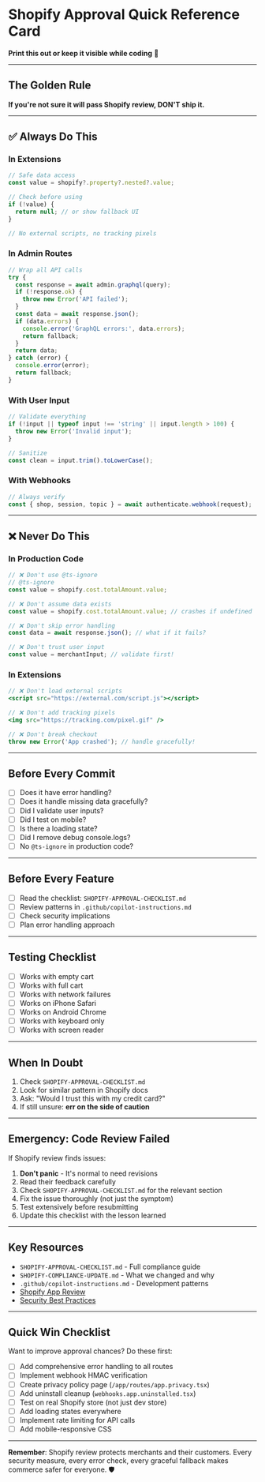 # Shopify Approval Quick Reference Card

**Print this out or keep it visible while coding** 🎯

---

## The Golden Rule
**If you're not sure it will pass Shopify review, DON'T ship it.**

---

## ✅ Always Do This

### In Extensions
```jsx
// Safe data access
const value = shopify?.property?.nested?.value;

// Check before using
if (!value) {
  return null; // or show fallback UI
}

// No external scripts, no tracking pixels
```

### In Admin Routes
```typescript
// Wrap all API calls
try {
  const response = await admin.graphql(query);
  if (!response.ok) {
    throw new Error('API failed');
  }
  const data = await response.json();
  if (data.errors) {
    console.error('GraphQL errors:', data.errors);
    return fallback;
  }
  return data;
} catch (error) {
  console.error(error);
  return fallback;
}
```

### With User Input
```typescript
// Validate everything
if (!input || typeof input !== 'string' || input.length > 100) {
  throw new Error('Invalid input');
}

// Sanitize
const clean = input.trim().toLowerCase();
```

### With Webhooks
```typescript
// Always verify
const { shop, session, topic } = await authenticate.webhook(request);
```

---

## ❌ Never Do This

### In Production Code
```typescript
// ❌ Don't use @ts-ignore
// @ts-ignore
const value = shopify.cost.totalAmount.value;

// ❌ Don't assume data exists
const value = shopify.cost.totalAmount.value; // crashes if undefined

// ❌ Don't skip error handling
const data = await response.json(); // what if it fails?

// ❌ Don't trust user input
const value = merchantInput; // validate first!
```

### In Extensions
```jsx
// ❌ Don't load external scripts
<script src="https://external.com/script.js"></script>

// ❌ Don't add tracking pixels
<img src="https://tracking.com/pixel.gif" />

// ❌ Don't break checkout
throw new Error('App crashed'); // handle gracefully!
```

---

## Before Every Commit

- [ ] Does it have error handling?
- [ ] Does it handle missing data gracefully?
- [ ] Did I validate user inputs?
- [ ] Did I test on mobile?
- [ ] Is there a loading state?
- [ ] Did I remove debug console.logs?
- [ ] No `@ts-ignore` in production code?

---

## Before Every Feature

- [ ] Read the checklist: `SHOPIFY-APPROVAL-CHECKLIST.md`
- [ ] Review patterns in `.github/copilot-instructions.md`
- [ ] Check security implications
- [ ] Plan error handling approach

---

## Testing Checklist

- [ ] Works with empty cart
- [ ] Works with full cart
- [ ] Works with network failures
- [ ] Works on iPhone Safari
- [ ] Works on Android Chrome
- [ ] Works with keyboard only
- [ ] Works with screen reader

---

## When In Doubt

1. Check `SHOPIFY-APPROVAL-CHECKLIST.md`
2. Look for similar pattern in Shopify docs
3. Ask: "Would I trust this with my credit card?"
4. If still unsure: **err on the side of caution**

---

## Emergency: Code Review Failed

If Shopify review finds issues:

1. **Don't panic** - It's normal to need revisions
2. Read their feedback carefully
3. Check `SHOPIFY-APPROVAL-CHECKLIST.md` for the relevant section
4. Fix the issue thoroughly (not just the symptom)
5. Test extensively before resubmitting
6. Update this checklist with the lesson learned

---

## Key Resources

- `SHOPIFY-APPROVAL-CHECKLIST.md` - Full compliance guide
- `SHOPIFY-COMPLIANCE-UPDATE.md` - What we changed and why
- `.github/copilot-instructions.md` - Development patterns
- [Shopify App Review](https://shopify.dev/docs/apps/launch/app-review)
- [Security Best Practices](https://shopify.dev/docs/apps/best-practices/security)

---

## Quick Win Checklist

Want to improve approval chances? Do these first:

- [ ] Add comprehensive error handling to all routes
- [ ] Implement webhook HMAC verification
- [ ] Create privacy policy page (`/app/routes/app.privacy.tsx`)
- [ ] Add uninstall cleanup (`webhooks.app.uninstalled.tsx`)
- [ ] Test on real Shopify store (not just dev store)
- [ ] Add loading states everywhere
- [ ] Implement rate limiting for API calls
- [ ] Add mobile-responsive CSS

---

**Remember**: Shopify review protects merchants and their customers. Every security measure, every error check, every graceful fallback makes commerce safer for everyone. 🛡️
